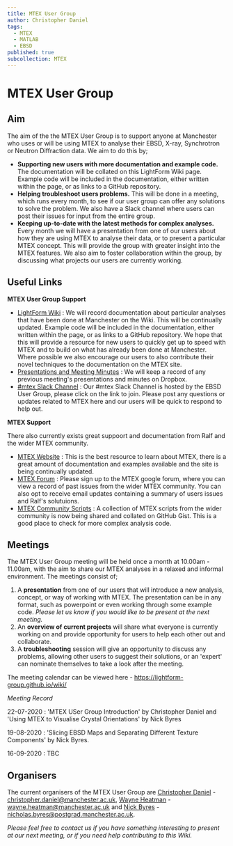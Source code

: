```yaml
---
title: MTEX User Group
author: Christopher Daniel
tags:
  - MTEX
  - MATLAB
  - EBSD
published: true
subcollection: MTEX
---
```


# MTEX User Group

## Aim

The aim of the the MTEX User Group is to support anyone at Manchester who uses or will be using MTEX to analyse their EBSD, X-ray, Synchrotron or Neutron Diffraction data. We aim to do this by;

- **Supporting new users with more documentation and example code.** The documentation will be collated on this LightForm Wiki page. Example code will be included in the documentation, either written within the page, or as links to a GitHub repository.
- **Helping troubleshoot users problems.** This will be done in a meeting, which runs every month, to see if our user group can offer any solutions to solve the problem. We also have a Slack channel where users can post their issues for input from the entire group.
- **Keeping up-to-date with the latest methods for complex analyses.** Every month we will have a presentation from one of our users about how they are using MTEX to analyse their data, or to present a particular MTEX concept. This will provide the group with greater insight into the MTEX features. We also aim to foster collaboration within the group, by discussing what projects our users are currently working.

## Useful Links

**MTEX User Group Support**

- [LightForm Wiki](https://lightform-group.github.io/wiki/software_and_simulation/) : We will record documentation about particular analyses that have been done at Manchester on the Wiki. This will be continually updated. Example code will be included in the documentation, either written within the page, or as links to a GitHub repository. We hope that this will provide a resource for new users to quickly get up to speed with MTEX and to build on what has already been done at Manchester. Where possible we also encourage our users to also contribute their novel techniques to the documentation on the MTEX site.
- [Presentations and Meeting Minutes](https://www.dropbox.com/sh/rslr5wpnjo8roqc/AADr1_nmn2UcN_7diF8Ss38Ga?dl=0) : We will keep a record of any previous meeting's presentations and minutes on Dropbox.
- [#mtex Slack Channel](https://join.slack.com/t/ebsdmanchester/shared_invite/zt-dlb2m3b9-QkfqAYpERzV15hRoIFUjSA) : Our #mtex Slack Channel is hosted by the EBSD User Group, please click on the link to join. Please post any questions or updates related to MTEX here and our users will be quick to respond to help out. 

**MTEX Support**

There also currently exists great suppoort and documentation from Ralf and the wider MTEX community.

- [MTEX Website](https://mtex-toolbox.github.io) : This is the best resource to learn about MTEX, there is a great amount of documentation and examples available and the site is being continually updated.
- [MTEX Forum](https://groups.google.com/forum/?fromgroups=#!forum/mtexmail) : Please sign up to the MTEX google forum, where you can view a record of past issues from the wider MTEX community. You can also opt to receive email updates containing a summary of users issues and Ralf's solutuions.
- [MTEX Community Scripts](https://gist.github.com/search?utf8=✓&q=%23mtexScript) : A collection of MTEX scripts from the wider community is now being shared and collated on GitHub Gist. This is a good place to check for more complex analysis code.

## Meetings

The MTEX User Group meeting will be held once a month at 10.00am - 11.00am, with the aim to share our MTEX analyses in a relaxed and informal environment. The meetings consist of;

1. A **presentation** from one of our users that will introduce a new analysis, concept, or way of working with MTEX. The presentation can be in any format, such as powerpoint or even working through some example code. *Please let us know if you would like to be present at the next meeting.*
2. An **overview of current projects** will share what everyone is currently working on and provide opportunity for users to help each other out and collaborate. 
3. A **troubleshooting** session will give an opportunity to discuss any problems, allowing other users to suggest their solutions, or an 'expert' can nominate themselves to take a look after the meeting.

The meeting calendar can be viewed here - https://lightform-group.github.io/wiki/

*Meeting Record*

22-07-2020 : 'MTEX USer Group Introduction' by Christopher Daniel and  'Using MTEX to Visualise Crystal Orientations' by Nick Byres

19-08-2020 : 'Slicing EBSD Maps and Separating Different Texture Components' by Nick Byres.

16-09-2020 : TBC

## Organisers

The current organisers of the MTEX User Group are [Christopher Daniel](https://lightform.org.uk/people/dr-christopher-stuart-daniel) - christopher.daniel@manchester.ac.uk, [Wayne Heatman](https://lightform.org.uk/people/wayne-heatman) - wayne.heatman@manchester.ac.uk and [Nick Byres](https://lightform.org.uk/people/nicholas-byres) - nicholas.byres@postgrad.manchester.ac.uk.

*Please feel free to contact us if you have something interesting to present at our next meeting, or if you need help contributing to this Wiki.*
